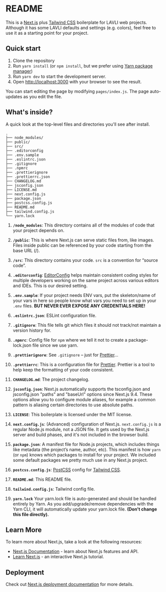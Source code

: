 # README

This is a [Next.js](https://nextjs.org/) plus [Tailwind CSS](https://tailwindcss.com) boilerplate for LAVLI web projects. Although it has some LAVLI defaults and settings (e.g. colors), feel free to use it as a starting point for your project.

## Quick start

1. Clone the repository
2. Run `yarn install` (or `npm install`, but we prefer using [Yarn package manager](https://yarnpkg.com))
3. Run `yarn dev` to start the development server.
4. Open [http://localhost:3000](http://localhost:3000) with your browser to see the result.

You can start editing the page by modifying `pages/index.js`. The page auto-updates as you edit the file.

## What's inside?

A quick look at the top-level files and directories you'll see after install.

    .
    ├── node_modules/
    ├── public/
    ├── src/
    ├── .editorconfig
    ├── .env.sample
    ├── .eslintrc.json
    ├── .gitignore
    ├── .npmrc
    ├── .prettierignore
    ├── .prettierrc.json
    ├── CHANGELOG.md
    ├── jsconfig.json
    ├── LICENSE.md
    ├── next.config.js
    ├── package.json
    ├── postcss.config.js
    ├── README.md
    ├── tailwind.config.js
    └── yarn.lock

1. **`/node_modules`**: This directory contains all of the modules of code that
   your project depends on.

2. **`/public`**: This is where Next.js can serve static files from, like images. Files inside public can be referenced by your code starting from the base URL (/).

3. **`/src`**: This directory contains your code. `src` is a convention for “source code”.

4. **`.editorconfig`**: [EditorConfig](https://editorconfig.org) helps maintain consistent coding styles for multiple developers working on the same project across various editors and IDEs. This is our desired setting.

5. **`.env.sample`**: If your project needs ENV vars, put the skeleton/name of your vars in here so people know what vars you need to set up in your `.env` files. **BUT NEVER EVER EXPOSE ANY CREDENTIALS HERE!**

6. **`.eslintrc.json`**: ESLint configuration file.

7. **`.gitignore`**: This file tells git which files it should not track/not
   maintain a version history for.

8. **`.npmrc`**: Config file for `npm` where we tell it not to create a package-lock.json file since we use yarn.

9. **`.prettierignore`**: See `.gitignore` – just for [Prettier](https://prettier.io/)...

10. **`.prettierrc`**: This is a configuration file for
    [Prettier](https://prettier.io/). Prettier is a tool to help keep the
    formatting of your code consistent.

11. **`CHANGELOG.md`**: The project changelog.

12. **`jsconfig.json`**: Next.js automatically supports the tsconfig.json and jsconfig.json "paths" and "baseUrl" options since Next.js 9.4. These options allow you to configure module aliases, for example a common pattern is aliasing certain directories to use absolute paths.

13. **`LICENSE`**: This boilerplate is licensed under the MIT license.

14. **`next.config.js`**: (Advanced) configuration of Next.js. `next.config.js` is a regular Node.js module, not a JSON file. It gets used by the Next.js server and build phases, and it's not included in the browser build.

15. **`package.json`**: A manifest file for Node.js projects, which includes
    things like metadata (the project’s name, author, etc). This manifest is how `yarn` (or `npm`) knows which packages to install for your project. We included some default packages we pretty much use in any Next.js project.

16. **`postcss.config.js`**: [PostCSS](https://postcss.org) config for [Tailwind CSS](https://tailwindcss.com).

17. **`README.md`**: This README file.

18. **`tailwind.config.js`**: Tailwind config file.

19. **`yarn.lock`** Your yarn.lock file is auto-generated and should be
    handled entirely by Yarn. As you add/upgrade/remove dependencies with the
    Yarn CLI, it will automatically update your yarn.lock file.
    **(Don't change this file directly).**

## Learn More

To learn more about Next.js, take a look at the following resources:

- [Next.js Documentation](https://nextjs.org/docs) - learn about Next.js features and API.
- [Learn Next.js](https://nextjs.org/learn) - an interactive Next.js tutorial.

## Deployment

Check out [Next.js deployment documentation](https://nextjs.org/docs/deployment) for more details.
